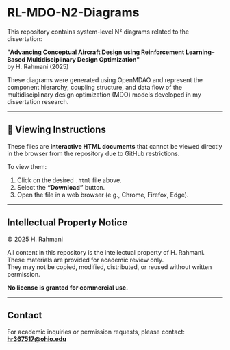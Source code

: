 # RL-MDO-N2-Diagrams

This repository contains system-level N² diagrams related to the dissertation:

**"Advancing Conceptual Aircraft Design using Reinforcement Learning–Based Multidisciplinary Design Optimization"**  
by H. Rahmani (2025)

These diagrams were generated using OpenMDAO and represent the component hierarchy, coupling structure, and data flow of the multidisciplinary design optimization (MDO) models developed in my dissertation research.

---

## 📂 Viewing Instructions

These files are **interactive HTML documents** that cannot be viewed directly in the browser from the repository due to GitHub restrictions.

To view them:

1. Click on the desired `.html` file above.
2. Select the **“Download”** button.
3. Open the file in a web browser (e.g., Chrome, Firefox, Edge).

---

## Intellectual Property Notice

© 2025 H. Rahmani

All content in this repository is the intellectual property of H. Rahmani.  
These materials are provided for academic review only.  
They may not be copied, modified, distributed, or reused without written permission.

**No license is granted for commercial use.**

---

## Contact

For academic inquiries or permission requests, please contact: **hr367517@ohio.edu**
